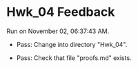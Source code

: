 # Hwk_04 Feedback

Run on November 02, 06:37:43 AM.

+ Pass: Change into directory "Hwk_04".

+ Pass: Check that file "proofs.md" exists.

